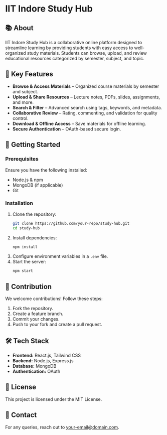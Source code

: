 # IIT Indore Study Hub

## 📚 About
IIT Indore Study Hub is a collaborative online platform designed to streamline learning by providing students with easy access to well-organized study materials. Students can browse, upload, and review educational resources categorized by semester, subject, and topic.

## 🌟 Key Features
- **Browse & Access Materials** – Organized course materials by semester and subject.
- **Upload & Share Resources** – Lecture notes, PDFs, slides, assignments, and more.
- **Search & Filter** – Advanced search using tags, keywords, and metadata.
- **Collaborative Review** – Rating, commenting, and validation for quality control.
- **Download & Offline Access** – Save materials for offline learning.
- **Secure Authentication** – OAuth-based secure login.

## 🚀 Getting Started
### Prerequisites
Ensure you have the following installed:
- Node.js & npm
- MongoDB (if applicable)
- Git

### Installation
1. Clone the repository:
   ```bash
   git clone https://github.com/your-repo/study-hub.git
   cd study-hub
   ```
2. Install dependencies:
   ```bash
   npm install
   ```
3. Configure environment variables in a `.env` file.
4. Start the server:
   ```bash
   npm start
   ```

## 🎯 Contribution
We welcome contributions! Follow these steps:
1. Fork the repository.
2. Create a feature branch.
3. Commit your changes.
4. Push to your fork and create a pull request.

## 🛠 Tech Stack
- **Frontend:** React.js, Tailwind CSS
- **Backend:** Node.js, Express.js
- **Database:** MongoDB
- **Authentication:** OAuth

## 📄 License
This project is licensed under the MIT License.

## 📧 Contact
For any queries, reach out to [your-email@domain.com](mailto:your-email@domain.com).
